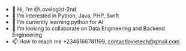 - 👋 Hi, I’m @Lovelogist-2nd
- 👀 I’m interested in Python, Java, PHP, Swift
- 🌱 I’m currently learning python for AI
- 💞️ I’m looking to collaborate on Data Engineering and Backend Engineering
- 📫 How to reach me +2348166781199, contactlovietech@gmail.com

<!---
Lovelogist-2nd/Lovelogist-2nd is a ✨ special ✨ repository because its `README.md` (this file) appears on your GitHub profile.
You can click the Preview link to take a look at your changes.
--->
